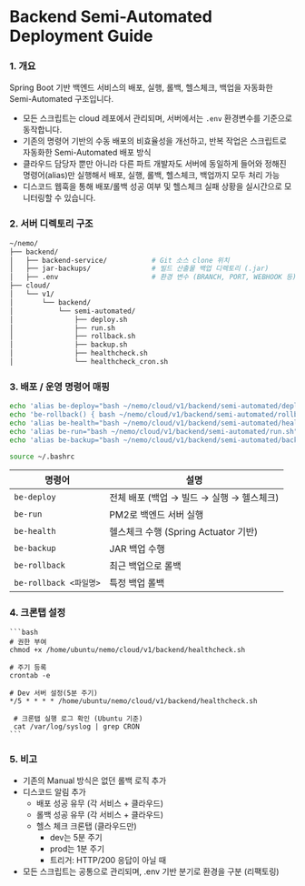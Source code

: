 # Backend Semi-Automated Deployment Guide

### 1. 개요
Spring Boot 기반 백엔드 서비스의 배포, 실행, 롤백, 헬스체크, 백업을 자동화한 Semi-Automated 구조입니다.
- 모든 스크립트는 cloud 레포에서 관리되며, 서버에서는 `.env` 환경변수를 기준으로 동작합니다.
- 기존의 명령어 기반의 수동 배포의 비효율성을 개선하고, 반복 작업은 스크립트로 자동화한 Semi-Automated 배포 방식
- 클라우드 담당자 뿐만 아니라 다른 파트 개발자도 서버에 동일하게 들어와 정해진 명령어(alias)만 실행해서 배포, 실행, 롤백, 헬스체크, 백업까지 모두 처리 가능
- 디스코드 웹훅을 통해 배포/롤백 성공 여부 및 헬스체크 실패 상황을 실시간으로 모니터링할 수 있습니다.


### 2. 서버 디렉토리 구조

```bash
~/nemo/
├── backend/
│   ├── backend-service/           # Git 소스 clone 위치
│   ├── jar-backups/               # 빌드 산출물 백업 디렉토리 (.jar)
│   ├── .env                       # 환경 변수 (BRANCH, PORT, WEBHOOK 등)
├── cloud/
│   └── v1/
│       └── backend/
│           └── semi-automated/
│               ├── deploy.sh
│               ├── run.sh
│               ├── rollback.sh
│               ├── backup.sh
│               ├── healthcheck.sh
│               └── healthcheck_cron.sh
```

### 3. 배포 / 운영 명령어 매핑

```bash
echo 'alias be-deploy="bash ~/nemo/cloud/v1/backend/semi-automated/deploy.sh"' >> ~/.bashrc
echo 'be-rollback() { bash ~/nemo/cloud/v1/backend/semi-automated/rollback.sh \"$1\"; }' >> ~/.bashrc
echo 'alias be-health="bash ~/nemo/cloud/v1/backend/semi-automated/healthcheck.sh"' >> ~/.bashrc
echo 'alias be-run="bash ~/nemo/cloud/v1/backend/semi-automated/run.sh"' >> ~/.bashrc
echo 'alias be-backup="bash ~/nemo/cloud/v1/backend/semi-automated/backup.sh"' >> ~/.bashrc

source ~/.bashrc

```
| 명령어           | 설명                           |
| ------------- | ---------------------------- |
| `be-deploy`   | 전체 배포 (백업 → 빌드 → 실행 → 헬스체크)  |
| `be-run`      | PM2로 백엔드 서버 실행               |
| `be-health`   | 헬스체크 수행 (Spring Actuator 기반) |
| `be-backup`   | JAR 백업 수행                    |
| `be-rollback` | 최근 백업으로 롤백             |
| `be-rollback <파일명>` | 특정 백업 롤백 |


### 4. 크론탭 설정
    ```bash
    # 권한 부여
    chmod +x /home/ubuntu/nemo/cloud/v1/backend/healthcheck.sh
    
    # 주기 등록
    crontab -e
    
    # Dev 서버 설정(5분 주기)
    */5 * * * * /home/ubuntu/nemo/cloud/v1/backend/healthcheck.sh
    
     # 크론탭 실행 로그 확인 (Ubuntu 기준)
     cat /var/log/syslog | grep CRON
    ```

### 5. 비고
- 기존의 Manual 방식은 없던 롤백 로직 추가
- 디스코드 알림 추가
  - 배포 성공 유무 (각 서비스 + 클라우드)
  - 롤백 성공 유무 (각 서비스 + 클라우드)
  - 헬스 체크 크론탭 (클라우드만)
    - dev는 5분 주기
    - prod는 1분 주기
    - 트리거: HTTP/200 응답이 아닐 때
- 모든 스크립트는 공통으로 관리되며, .env 기반 분기로 환경을 구분 (리팩토링)
